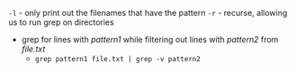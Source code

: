 
`-l` - only print out the filenames that have the pattern
`-r` - recurse, allowing us to run grep on directories

- grep for lines with *pattern1* while filtering out lines with *pattern2* from *file.txt*
    - `grep pattern1 file.txt | grep -v pattern2`
